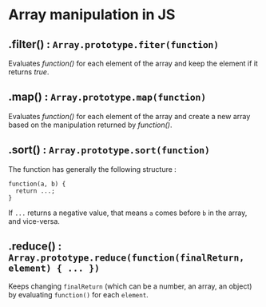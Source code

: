 # Array manipulation in JS

## .filter() : ``` Array.prototype.fiter(function) ```
Evaluates *function()* for each element of the array and keep the element if it returns *true*.

## .map() : ```Array.prototype.map(function)```
Evaluates *function()* for each element of the array and create a new array based on the manipulation returned by *function()*.

## .sort() : ```Array.prototype.sort(function)```
The function has generally the following structure :
```
function(a, b) {
  return ...;
}
```
If ```...``` returns a negative value, that means ```a``` comes before ```b``` in the array, and vice-versa.

## .reduce() : ```Array.prototype.reduce(function(finalReturn, element) { ... })```
Keeps changing ```finalReturn``` (which can be a number, an array, an object) by evaluating ```function()``` for each ```element```. 
